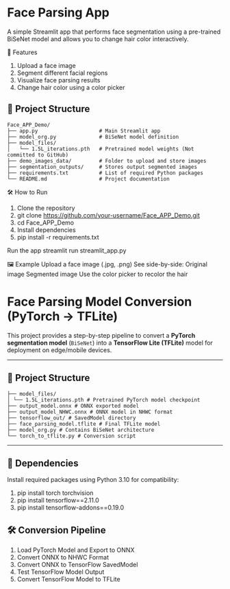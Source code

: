 # Face Parsing App
A simple Streamlit app that performs face segmentation using a pre-trained BiSeNet model and allows you to change hair color interactively.

🚀 Features
1. Upload a face image
2. Segment different facial regions
3. Visualize face parsing results
4. Change hair color using a color picker

## 📂 Project Structure

```
Face_APP_Demo/
├── app.py                    # Main Streamlit app  
├── model_org.py              # BiSeNet model definition  
├── model_files/  
│   └── 1.5L_iterations.pth   # Pretrained model weights (Not committed to GitHub)  
├── demo_images_data/         # Folder to upload and store images  
├── segmentation_outputs/     # Stores output segmented images  
├── requirements.txt          # List of required Python packages  
└── README.md                 # Project documentation  
```

🛠️ How to Run
1. Clone the repository
2. git clone https://github.com/your-username/Face_APP_Demo.git
3. cd Face_APP_Demo
4. Install dependencies
5. pip install -r requirements.txt

Run the app
streamlit run streamlit_app.py

🖼️ Example
Upload a face image (.jpg, .png)
See side-by-side:
Original image
Segmented image
Use the color picker to recolor the hair



# Face Parsing Model Conversion (PyTorch → TFLite)

This project provides a step-by-step pipeline to convert a **PyTorch segmentation model** (`BiSeNet`) into a **TensorFlow Lite (TFLite)** model for deployment on edge/mobile devices.

---

## 📂 Project Structure
```
├── model_files/
│ └── 1.5L_iterations.pth # Pretrained PyTorch model checkpoint
├── output_model.onnx # ONNX exported model
├── output_model_NHWC.onnx # ONNX model in NHWC format
├── tensorflow_out/ # SavedModel directory
├── face_parsing_model.tflite # Final TFLite model
├── model_org.py # Contains BiSeNet architecture
└── torch_to_tflite.py # Conversion script
```

---

## 🧩 Dependencies

Install required packages using Python 3.10 for compatibility:

1. pip install torch torchvision
2. pip install tensorflow==2.11.0
3. pip install tensorflow-addons==0.19.0

## 🛠️ Conversion Pipeline

1. Load PyTorch Model and Export to ONNX
2. Convert ONNX to NHWC Format
3. Convert ONNX to TensorFlow SavedModel
4. Test TensorFlow Model Output
5. Convert TensorFlow Model to TFLite
